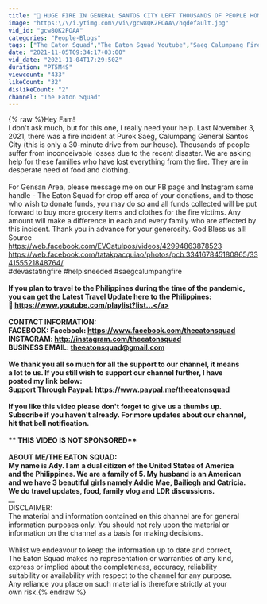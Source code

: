 ```yaml
---
title: "🔴 HUGE FIRE IN GENERAL SANTOS CITY LEFT THOUSANDS OF PEOPLE HOMELESS AND WITHOUT POSSESSIONS 😢😢"
image: "https:\/\/i.ytimg.com\/vi\/gcw8QK2FOAA\/hqdefault.jpg"
vid_id: "gcw8QK2FOAA"
categories: "People-Blogs"
tags: ["The Eaton Squad","The Eaton Squad Youtube","Saeg Calumpang Fire"]
date: "2021-11-05T09:34:17+03:00"
vid_date: "2021-11-04T17:29:50Z"
duration: "PT5M4S"
viewcount: "433"
likeCount: "32"
dislikeCount: "2"
channel: "The Eaton Squad"
---
```

{% raw %}Hey Fam!<br />I don't ask much, but for this one, I really need your help. Last November 3, 2021, there was a fire incident at Purok Saeg, Calumpang General Santos City (this is only a 30-minute drive from our house). Thousands of people suffer from inconceivable losses due to the recent disaster. We are asking help for these families who have lost everything from the fire. They are in desperate need of food and clothing.<br /><br />For Gensan Area, please message me on our FB page and Instagram same handle - The Eaton Squad for drop off area of your donations, and to those who wish to donate funds, you may do so and all funds collected will be put forward to buy more grocery items and clothes for the fire victims. Any amount will make a difference in each and every family who are affected by this incident. Thank you in advance for your generosity. God Bless us all!<br />Source<br /><a rel="nofollow" target="blank" href="https://web.facebook.com/EVCatulpos/videos/42994863878523">https://web.facebook.com/EVCatulpos/videos/42994863878523</a><br /><a rel="nofollow" target="blank" href="https://web.facebook.com/tatakpacquiao/photos/pcb.334167845180865/334155521848764/">https://web.facebook.com/tatakpacquiao/photos/pcb.334167845180865/334155521848764/</a><br />#devastatingfire #helpisneeded #saegcalumpangfire<br />__________________________________________________________________<br />If you plan to travel to the Philippines during the time of the pandemic, <br />you can get the Latest Travel Update here to the Philippines:<br />🔴 <a rel="nofollow" target="blank" href="https://www.youtube.com/playlist?list...">https://www.youtube.com/playlist?list...</a><br />________________________________________________________________<br />CONTACT INFORMATION:<br />FACEBOOK: Facebook: <a rel="nofollow" target="blank" href="https://www.facebook.com/theeatonsquad">https://www.facebook.com/theeatonsquad</a><br />INSTAGRAM: <a rel="nofollow" target="blank" href="http://instagram.com/theeatonsquad">http://instagram.com/theeatonsquad</a><br />BUSINESS EMAIL: theeatonsquad@gmail.com<br />________________________________________________________________<br />We thank you all so much for all the support to our channel, it means <br />a lot to us. If you still wish to support our channel further, I have <br />posted my link below:<br />Support Through Paypal: <a rel="nofollow" target="blank" href="https://www.paypal.me/theeatonsquad">https://www.paypal.me/theeatonsquad</a><br />________________________________________________________________<br />If you like this video please don't forget to give us a thumbs up. <br />Subscribe if you haven't already. For more updates about our channel, <br />hit that bell notification. <br /><br />** THIS VIDEO IS NOT SPONSORED**<br />________________________________________________________________<br />ABOUT ME/THE EATON SQUAD:<br />My name is Ady. I am a dual citizen of the United States of America <br />and the Philippines. We are a family of 5. My husband is an American <br />and we have 3 beautiful girls namely Addie Mae, Bailiegh and Catricia. <br />We do travel updates, food, family vlog and LDR discussions. <br />________________________________________________________________<br />DISCLAIMER:<br />The material and information contained on this channel are for general <br />information purposes only. You should not rely upon the material or <br />information on the channel as a basis for making decisions.<br /><br />Whilst we endeavour to keep the information up to date and correct, <br />The Eaton Squad makes no representation or warranties of any kind,<br />express or implied about the completeness, accuracy, reliability<br />suitability or availability with respect to the channel for any purpose.<br />Any reliance you place on such material is therefore strictly at your <br />own risk.{% endraw %}
